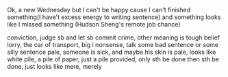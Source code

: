 Ok, a new Wednesday but I can't be happy cause I can't finished something(I have't excess energy to writing sentence) and something looks like I missed something (Hudson Sheng's remote job chance)

conviction, judge sb and let sb commit crime, other meaning is tough belief
lorry, the car of transport, big i
nonsense, talk some bad sentence or some silly sentence
pale, someone is sick, and maybe his skin is pale, looks like white
pile, a pile of paper, just a pile
provided, only sth be done then sth be done, just looks like mere, merely
